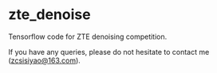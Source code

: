 # zte_denoise
Tensorflow code for ZTE denoising competition.

If you have any queries, please do not hesitate to contact me (zcsisiyao@163.com).
